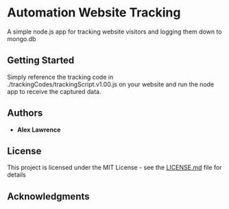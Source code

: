 # Automation Website Tracking

A simple node.js app for tracking website visitors and logging them down to mongo.db

## Getting Started

Simply reference the tracking code in ./trackingCodes/trackingScript.v1.00.js on your website and run the node app to receive the captured data.


## Authors

* **Alex Lawrence**

## License

This project is licensed under the MIT License - see the [LICENSE.md](LICENSE.md) file for details

## Acknowledgments
